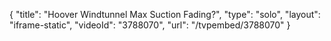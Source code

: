 {
    "title": "Hoover Windtunnel Max Suction Fading?",
    "type": "solo",
    "layout": "iframe-static",
    "videoId": "3788070",
    "url": "\/tvpembed\/3788070"
}